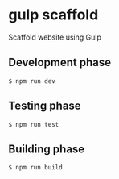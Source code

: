 # gulp scaffold
Scaffold website using Gulp

## Development phase
```
$ npm run dev
```

## Testing phase
```
$ npm run test
```

## Building phase
```
$ npm run build
```
